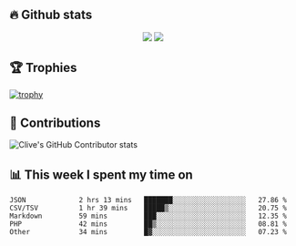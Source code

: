 ## &#128293; Github stats

<!-- GitHub Readme Streak Stats - https://github.com/DenverCoder1/github-readme-streak-stats -->
<p align="center">

<picture>
  <source 
    srcset="https://github-readme-stats.vercel.app/api?username=clivewalkden&count_private=true&show_icons=true&theme=darcula"
    media="(prefers-color-scheme: dark)"
  />
  <source
    srcset="https://github-readme-stats.vercel.app/api?username=clivewalkden&count_private=true&show_icons=true&theme=calm"
    media="(prefers-color-scheme: light), (prefers-color-scheme: no-preference)"
  />
  <img src="https://github-readme-stats.vercel.app/api?username=clivewalkden&count_private=true&show_icons=true&theme=darcula" />
</picture>

<a href="https://git.io/streak-stats" target="_blank">
  <img src="http://github-readme-streak-stats.herokuapp.com?user=clivewalkden&theme=darcula&date_format=j%20M%5B%20Y%5D" />
</a>

</p>

## &#127942; Trophies
[![trophy](https://github-profile-trophy.vercel.app/?username=clivewalkden&theme=onedark)](https://github.com/clivewalkden/github-profile-trophy)

## &#129309; Contributions
![Clive's GitHub Contributor stats](https://github-contributor-stats.vercel.app/api?username=clivewalkden)

## &#128202; This week I spent my time on
<!--START_SECTION:waka-->

```text
JSON             2 hrs 13 mins   ███████░░░░░░░░░░░░░░░░░░   27.86 %
CSV/TSV          1 hr 39 mins    █████▒░░░░░░░░░░░░░░░░░░░   20.75 %
Markdown         59 mins         ███░░░░░░░░░░░░░░░░░░░░░░   12.35 %
PHP              42 mins         ██▒░░░░░░░░░░░░░░░░░░░░░░   08.81 %
Other            34 mins         █▓░░░░░░░░░░░░░░░░░░░░░░░   07.23 %
```

<!--END_SECTION:waka-->
